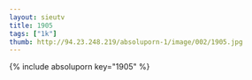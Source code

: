 ```yaml
--- 
layout: sieutv
title: 1905
tags: ["1k"]
thumb: http://94.23.248.219/absoluporn-1/image/002/1905.jpg
---
```

{% include absoluporn key="1905" %} 
